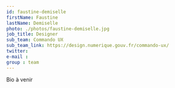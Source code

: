 ```yaml
---
id: faustine-demiselle
firstName: Faustine
lastName: Demiselle
photo: ./photos/faustine-demiselle.jpg
job_title: Designer
sub_team: Commando UX
sub_team_link: https://design.numerique.gouv.fr/commando-ux/
twitter:
e-mail :
group : team
---
```


Bio à venir

